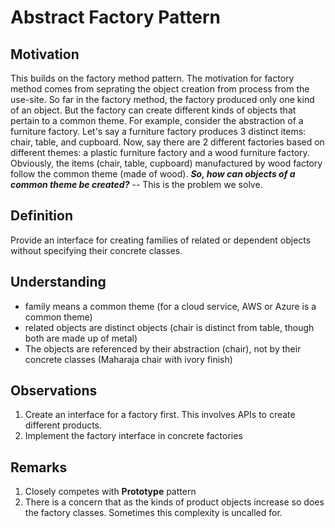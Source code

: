 ﻿# Abstract Factory Pattern


## Motivation
This builds on the factory method pattern. The motivation for factory method comes from seprating the object creation from process from the use-site. So far in the factory method, the factory produced only one kind of an object. But the factory can create different kinds of objects that pertain to a common theme. For example, consider the abstraction of a furniture factory. Let's say a furniture factory produces 3 distinct items: chair, table, and cupboard. Now, say there are 2 different factories based on different themes: a plastic furniture factory and a wood furniture factory. Obviously, the items (chair, table, cupboard) manufactured by wood factory follow the common theme (made of wood).
***So, how can objects of a common theme be created?*** -- This is the problem we solve.

## Definition
Provide an interface for creating families of related or dependent objects without specifying their concrete classes.

## Understanding
*	family means a common theme (for a cloud service, AWS or Azure is a common theme)
*	related objects are distinct objects (chair is distinct from table, though both are made up of metal)
*	The objects are referenced by their abstraction (chair), not by their concrete classes (Maharaja chair with ivory finish)

## Observations
1.	Create an interface for a factory first. This involves APIs to create different products.
2.	Implement the factory interface in concrete factories

## Remarks
1.	Closely competes with **Prototype** pattern
2.	There is a concern that as the kinds of product objects increase so does the factory classes. Sometimes this complexity is uncalled for.
